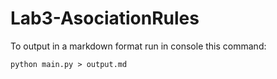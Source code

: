# Lab3-AsociationRules
To output in a markdown format run in console this command:
```console
python main.py > output.md
```